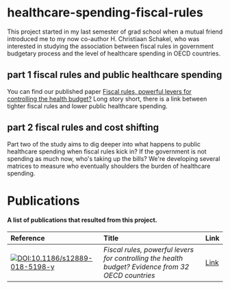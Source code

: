 # healthcare-spending-fiscal-rules
This project started in my last semester of grad school when a mutual friend introduced me to my now co-author H. Christiaan Schakel, who was interested in studying the association between fiscal rules in government budgetary process and the level of healthcare spending in OECD countries.

## part 1 fiscal rules and public healthcare spending
You can find our published paper [Fiscal rules, powerful levers for controlling the health budget?](https://link.springer.com/epdf/10.1186/s12889-018-5198-y?author_access_token=lOzjNllXItyIbE4XHfC9YG_BpE1tBhCbnbw3BuzI2RMwC__W78PyMdgSluYITE9HEbGIf7pbCd6qEw-l8xfUCgn_pkhYbjFmdct0AXwFgV0vMybY2R9HtPJID_hONfKtKzrqpJ6tlIo4wbeBzMSFMA%3D%3D) Long story short, there is a link between tighter fiscal rules and lower public healthcare spending.

## part 2 fiscal rules and cost shifting
Part two of the study aims to dig deeper into what happens to public healthcare spending when fiscal rules kick in? If the government is not spending as much now, who's taking up the bills? We're developing several matrices to measure who eventually shoulders the burden of healthcare spending.

Publications
============

#### A list of publications that resulted from this project.

| Reference | Title | Link |
| :-------  | :---- | :---- |
| [![DOI:10.1186/s12889-018-5198-y](https://zenodo.org/badge/DOI/10.1186/s12889-018-5198-y.svg)](https://doi.org/10.1186/s12889-018-5198-y) | *Fiscal rules, powerful levers for controlling the health budget? Evidence from 32 OECD countries* | [Link][ref1]|

[ref1]: https://link.springer.com/article/10.1186/s12889-018-5198-y
